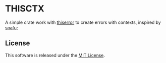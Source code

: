 # THISCTX

A simple crate work with [thiserror](https://crates.io/crates/thiserror) to create errors with contexts, inspired by [snafu](https://crates.io/crates/snafu);

## License

This software is released under the [MIT License](./LICENSE).
